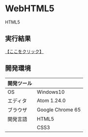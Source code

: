 # WebHTML5
HTML5

## 実行結果
[【ここをクリック】](https://xekid78.github.io/WebHTML5/)
  
## 開発環境
| 開発ツール |  |
|:-|:-|
| OS | Windows10 |
| エディタ | Atom 1.24.0 |
| ブラウザ | Google Chrome 65 |
| 開発言語 | HTML5 |
| | CSS3 |
